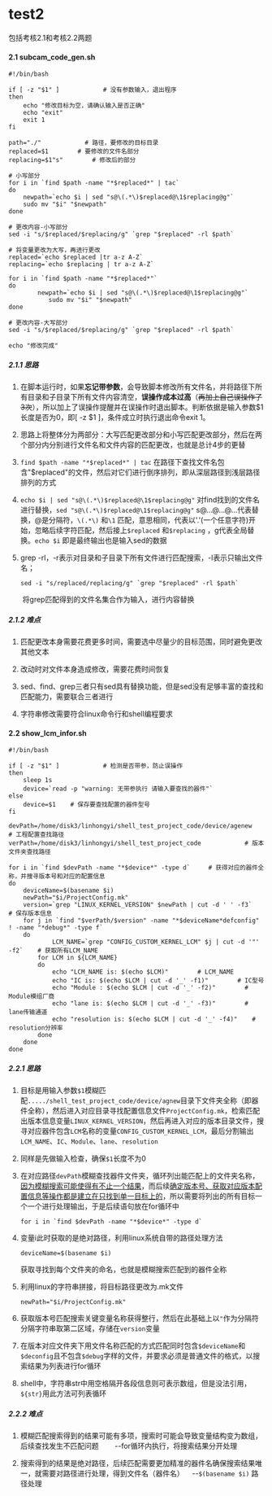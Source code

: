 # test2

包括考核2.1和考核2.2两题

#### 2.1 subcam_code_gen.sh

```shell
#!/bin/bash

if [ -z "$1" ]            # 没有参数输入，退出程序
then
    echo "修改目标为空，请确认输入是否正确"
    echo "exit"
    exit 1
fi

path="./"            # 路径，要修改的目标目录
replaced=$1        # 要修改的文件名部分
replacing=$1"s"        # 修改后的部分

# 小写部分
for i in `find $path -name "*$replaced*" | tac`
do
    newpath=`echo $i | sed "s@\(.*\)$replaced@\1$replacing@g"`
    sudo mv "$i" "$newpath"
done

# 更改内容-小写部分
sed -i "s/$replaced/$replacing/g" `grep "$replaced" -rl $path`

# 将变量更改为大写，再进行更改
replaced=`echo $replaced |tr a-z A-Z`
replacing=`echo $replacing | tr a-z A-Z`

for i in `find $path -name "*$replaced*"`
do
        newpath=`echo $i | sed "s@\(.*\)$replaced@\1$replacing@g"`
           sudo mv "$i" "$newpath"
done

# 更改内容-大写部分
sed -i "s/$replaced/$replacing/g" `grep "$replaced" -rl $path`

echo "修改完成"
```

##### 2.1.1 思路

1. 在脚本运行时，如果**忘记带参数**，会导致脚本修改所有文件名，并将路径下所有目录和子目录下所有文件内容清空，**误操作成本过高**（~~再加上自己误操作了3次~~），所以加上了误操作提醒并在误操作时退出脚本。判断依据是输入参数$1长度是否为0，即[ -z \$1 ]，条件成立时执行退出命令exit 1。

2. 思路上将整体分为两部分：大写匹配更改部分和小写匹配更改部分，然后在两个部分内分别进行文件名和文件内容的匹配更改，也就是总计4步的更替

3. `find $path -name "*$replaced*" | tac`  在路径下查找文件名包含"$replaced"的文件，然后对它们进行倒序排列，即从深层路径到浅层路径排列的方式

4. `echo $i | sed "s@\(.*\)$replaced@\1$replacing@g"` 对find找到的文件名进行替换，`sed "s@\(.*\)$replaced@\1$replacing@g"` s@...@...@...代表替换，@是分隔符，`\(.*\)` 和`\1` 匹配，意思相同，代表以'.'(一个任意字符)开始，忽略后续字符匹配，然后接上`$replaced` 和`$replacing` ，g代表全局替换。`echo $i` 即是最终输出也是输入sed的数据

5. grep -rl，-r表示对目录和子目录下所有文件进行匹配搜索，-l表示只输出文件名；
   
   ```shell
   sed -i "s/replaced/replacing/g" `grep "$replaced" -rl $path`
   ```

       将grep匹配得到的文件名集合作为输入，进行内容替换

##### 2.1.2 难点

1. 匹配更改本身需要花费更多时间，需要选中尽量少的目标范围，同时避免更改其他文本

2. 改动时对文件本身造成修改，需要花费时间恢复

3. sed、find、grep三者只有sed具有替换功能，但是sed没有足够丰富的查找和匹配能力，需要联合三者进行

4. 字符串修改需要符合linux命令行和shell编程要求

#### 2.2 show_lcm_infor.sh

```shell
#!/bin/bash

if [ -z "$1" ]            # 检测是否带参，防止误操作
then
    sleep 1s
    device=`read -p "warning: 无带参执行 请输入要查找的器件"`
else
    device=$1    # 保存要查找配置的器件型号
fi

devPath=/home/disk3/linhongyi/shell_test_project_code/device/agenew    # 工程配置查找路径
verPath=/home/disk3/linhongyi/shell_test_project_code            # 版本文件夹查找路径

for i in `find $devPath -name "*$device*" -type d`     # 获得对应的器件全称，并搜寻版本号和对应的配置信息
do
    deviceName=$(basename $i)
    newPath="$i/ProjectConfig.mk"
    version=`grep "LINUX_KERNEL_VERSION" $newPath | cut -d ' ' -f3`    # 保存版本信息
    for j in `find "$verPath/$version" -name "*$deviceName*defconfig" ! -name "*debug*" -type f`
    do
            LCM_NAME=`grep "CONFIG_CUSTOM_KERNEL_LCM" $j | cut -d '"' -f2`    # 获取所有LCM_NAME
        for LCM in ${LCM_NAME}
        do
            echo "LCM_NAME is: $(echo $LCM)"        # LCM_NAME
            echo "IC is: $(echo $LCM | cut -d '_' -f1)"        # IC型号
            echo "Module : $(echo $LCM | cut -d '_' -f2)"        # Module模组厂商
            echo "lane is: $(echo $LCM | cut -d '_' -f3)"        # lane传输通道
            echo "resolution is: $(echo $LCM | cut -d '_' -f4)"    # resolution分辨率
        done
    done
done
```

##### 2.2.1 思路

1. 目标是用输入参数`$1`模糊匹配`...../shell_test_project_code/device/agnew`目录下文件夹全称（即器件全称），然后进入对应目录寻找配置信息文件`ProjectConfig.mk`，检索匹配出版本信息变量`LINUX_KERNEL_VERSION`，然后再进入对应的版本目录文件，搜寻对应器件包含`LCM`名称的变量`CONFIG_CUSTOM_KERNEL_LCM`，最后分割输出`LCM_NAME`、`IC`、`Module`、`lane`、`resolution`

2. 同样是先做输入检查，确保`$1`长度不为0

3. 在对应路径`devPath`模糊查找器件文件夹，循环列出能匹配上的文件夹名称，<u>因为模糊搜索可能使得有不止一个结果</u>，而后续<u>确定版本号、获取对应版本配置信息等操作都是建立在只找到单一目标上的</u>，所以需要将列出的所有目标一个一个进行处理输出，于是后续语句放在for循环中
   
   ```shell
   for i in `find $devPath -name "*$device*" -type d`
   ```

4. 变量i此时获取的是绝对路径，利用linux系统自带的路径处理方法
   
   ```shell
   deviceName=$(basename $i)
   ```
   
   获取寻找到每个文件夹的命名，也就是模糊搜索匹配到的器件全称

5. 利用linux的字符串拼接，将目标路径更改为.mk文件
   
   ```shell
   newPath="$i/ProjectConfig.mk"
   ```

6. 获取版本号匹配搜索关键变量名称获得整行，然后在此基础上以`"`作为分隔符分隔字符串取第二区域，存储在`version`变量

7. 在版本对应文件夹下用文件名称匹配的方式匹配同时包含`$deviceName`和`$deconfig`且不包含`$debug`字样的文件，并要求必须是普通文件的格式，以搜索结果为列表进行for循环

8. shell中，字符串str中用空格隔开各段信息则可表示数组，但是没法引用，`${str}`用此方法可列表循环

##### 2.2.2 难点

1. 模糊匹配搜索得到的结果可能有多项，搜索时可能会导致变量结构变为数组，后续查找发生不匹配问题        --for循环内执行，将搜索结果分开处理

2. 搜索得到的结果是绝对路径，后续匹配需要更加精准的器件名确保搜索结果唯一，就需要对路径进行处理，得到文件名（器件名）    --`$(basename $i)` 路径处理
